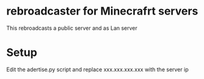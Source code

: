 # rebroadcaster for Minecrafrt servers

This rebroadcasts a public server and as Lan server

# Setup

Edit the adertise.py script and replace xxx.xxx.xxx.xxx with the server ip
